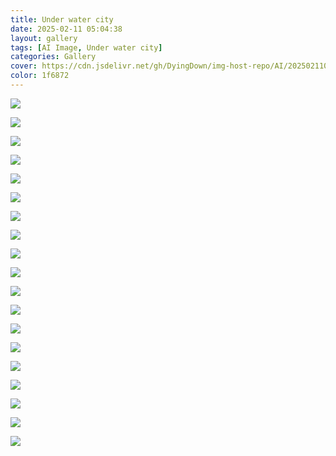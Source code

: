 ```yaml
---
title: Under water city
date: 2025-02-11 05:04:38
layout: gallery
tags: [AI Image, Under water city]
categories: Gallery
cover: https://cdn.jsdelivr.net/gh/DyingDown/img-host-repo/AI/202502110506153.png
color: 1f6872
---
```


![](https://cdn.jsdelivr.net/gh/DyingDown/img-host-repo/AI/202502110506153.png)

![](https://cdn.jsdelivr.net/gh/DyingDown/img-host-repo/AI/202502110508344.png)

![](https://cdn.jsdelivr.net/gh/DyingDown/img-host-repo/AI/202502110509150.png)

![](https://cdn.jsdelivr.net/gh/DyingDown/img-host-repo/AI/202502110509992.png)

![](https://cdn.jsdelivr.net/gh/DyingDown/img-host-repo/AI/202502110512982.png)

![](https://cdn.jsdelivr.net/gh/DyingDown/img-host-repo/AI/202502110509882.png)

![](https://cdn.jsdelivr.net/gh/DyingDown/img-host-repo/AI/202502110513243.png)

![](https://cdn.jsdelivr.net/gh/DyingDown/img-host-repo/AI/202502110510794.png)

![](https://cdn.jsdelivr.net/gh/DyingDown/img-host-repo/AI/202502110510366.png)

![](https://cdn.jsdelivr.net/gh/DyingDown/img-host-repo/AI/202502110513243.png)

![](https://cdn.jsdelivr.net/gh/DyingDown/img-host-repo/AI/202502110512544.png)

![](https://cdn.jsdelivr.net/gh/DyingDown/img-host-repo/AI/202502110511897.png)

![](https://cdn.jsdelivr.net/gh/DyingDown/img-host-repo/AI/202502110511117.png)

![](https://cdn.jsdelivr.net/gh/DyingDown/img-host-repo/AI/202502110515714.png)

![](https://cdn.jsdelivr.net/gh/DyingDown/img-host-repo/AI/202502110515143.png)

![](https://cdn.jsdelivr.net/gh/DyingDown/img-host-repo/AI/202502110516660.png)

![](https://cdn.jsdelivr.net/gh/DyingDown/img-host-repo/AI/202502110516661.png)

![](https://cdn.jsdelivr.net/gh/DyingDown/img-host-repo/AI/202502110516272.png)

![](https://cdn.jsdelivr.net/gh/DyingDown/img-host-repo/AI/202502110517828.png)